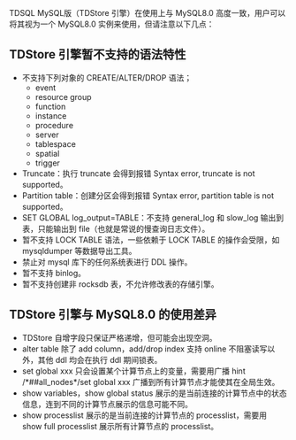 
TDSQL MySQL版（TDStore 引擎）在使用上与 MySQL8.0 高度一致，用户可以将其视为一个 MySQL8.0 实例来使用，但请注意以下几点：

## TDStore 引擎暂不支持的语法特性
- 不支持下列对象的 CREATE/ALTER/DROP 语法；
  - event
  - resource group
  - function
  - instance
  - procedure
  - server
  - tablespace
  - spatial
  - trigger
- Truncate：执行 truncate 会得到报错 Syntax error, truncate is not supported。
- Partition table：创建分区会得到报错 Syntax error, partition table is not supported。
- SET GLOBAL log_output=TABLE：不支持 general_log 和 slow_log 输出到表，只能输出到 file（也就是常说的慢查询日志文件）。
- 暂不支持 LOCK TABLE 语法，一些依赖于 LOCK TABLE 的操作会受限，如 mysqldumper 等数据导出工具。
- 禁止对 mysql 库下的任何系统表进行 DDL 操作。
- 暂不支持 binlog。
- 暂不支持创建非 rocksdb 表，不允许修改表的存储引擎。

## TDStore 引擎与 MySQL8.0 的使用差异
- TDStore 自增字段只保证严格递增，但可能会出现空洞。
- alter table 除了 add column，add/drop index 支持 online 不阻塞读写以外，其他 ddl 均会在执行 ddl 期间锁表。
- set global xxx 只会设置某个计算节点上的变量，需要用广播 hint /\*##all_nodes\*/set global xxx 广播到所有计算节点才能使其在全局生效。
- show variables，show global status 展示的是当前连接的计算节点中的状态信息，连到不同的计算节点展示的信息可能不同。
- show processlist 展示的是当前连接的计算节点的 processlist，需要用 show full processlist 展示所有计算节点的 processlist。

